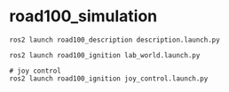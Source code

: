 # road100_simulation


```
ros2 launch road100_description description.launch.py 
```

```
ros2 launch road100_ignition lab_world.launch.py

# joy control
ros2 launch road100_ignition joy_control.launch.py 
```